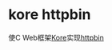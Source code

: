 # kore httpbin

使C Web框架[Kore](https://kore.io/)实现[httpbin](http://www.httpbin.org/#/Response_formats/get_json)
